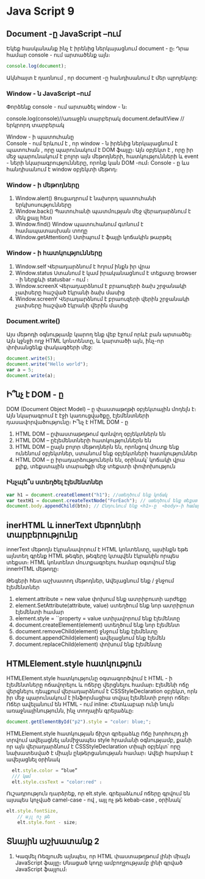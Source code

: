 # Java Script 9

## Document -ը JavaScript –ում

Եկեք հասկանանք ինչ է իրենից ներկայացնում document - ը։ Դրա համար console - ում արտածենք այն։

```js
console.log(document);
```

Ակնհայտ է դառնում , որ document -ը հանդիսանում է մեր պրոյեկտը:

### Window - ն JavaScript –ում

Փորձենք console - ում արտածել window - ն։

console.log(console)//առաջին տարբերակ
document.defaultView //երկրորդ տարբերակ

Window - ի պատուհանը  
 Console - ում երևում է , որ window - ն իրենից ներկայացնում է պատուհան , որը պարունակում է DOM ֆայլը։ Այն օբյեկտ է , որը իր մեջ պարունակում է բոլոր այն մեթոդների, հատկությունների և event - ների նկարագրությունները, որոնք կան DOM -ում։ Console - ը ևս հանդիսանում է window օբյեկտի մեթոդ։

### Window - ի մեթոդները

1. Window.alert() Ցուցադրում է նախորդ պատուհանի երկխոսությունները
2. Window.back() Պատուհանի պատմության մեջ վերադարձնում է մեկ քայլ հետ
3. Window.find() Window պատուհանում գտնում է համապատասխան տողը
4. Window.getAttention() Ստիպում է ֆայլի կոճակին թարթել

### Window - ի հատկությունները

1. Window.self Վերադարձնում է հղում ինքն իր վրա
2. Window.status Ստանում է կամ իրականացնում է տեքստը browser - ի ներքևի statusbar - ում ։
3. Window.screenX Վերադարձնում է բրաուզերի ձախ շրջանակի չափսերը հաշված էկրանի ձախ մասից
4. Window.screenY Վերադարձնում է բրաուզերի վերին շրջանակի չափսերը հաշված էկրանի վերին մասից

### Document.write()

Այս մեթոդի օգնությամբ կարող ենք վեբ էջում որևէ բան արտածել։ Այն կջնջի ողջ HTML կոնտենտը, և կարտածի այն, ինչ-որ փոխանցենք փակագծերի մեջ:

```js
document.write(5);
document.write("Hello world");
var a = 5;
document.write(a);
```

## Ի՞նչ է DOM - ը

DOM (Document Object Model) – ը փաստաթղթի օբյեկտային մոդելն է։ Այն նկարագրում է էջի կառուցվածքը, էլեմենտների դասավորվածությունը։
Ի՞նչ է HTML DOM - ը

1. HTML DOM – ըփաստաթղթում գտնվող օբյեկտներն են
2. HTML DOM – ըէլեմենտների հատկություններն են
3. HTML DOM – ըայն բոլոր մեթոդներն են, որոնցով մուտք ենք ունենում օբյեկտներ, ստանում ենք օբյեկտների հատկություններ
4. HTML DOM – ը իրադարձություներն են, օրինակ՝ կոճակի վրա քլիք, տեքստային տարածքի մեջ տեքստի փոփոխություն

### Ինչպե՞ս ստեղծել էլեմենտներ

```js
var h1 = document.createElement("h1"); //ստեղծում ենք կոճակ
var textH1 = document.createTextNode("ForEach"); // ստեղծում ենք տեքստ
document.body.appendChild(btn); // Ընդունում ենք <h1>-ը  <body>-ի համար:
```

## inerHTML և innerText մեթոդների տարբերությունը

innerText մեթոդն էկրանավորում է HTML կոնտենտը, այսինքն եթե այնտեղ գրենք HTML թեգեր, թեգերը կտպվեն էկրանին որպես տեքստ։ HTML կոնտենտ մուտքագրելու համար օգտվում ենք innerHTML մեթոդը։

Թեգերի հետ աշխատող մեթոդներ, Ավելացնում ենք / ջնջում էլեմենտներ

1. element.attribute = new value փոխում ենք ատրիբուտի արժեքը
2. element.SetAttribute(attribute, value) ստեղծում ենք նոր ատրիբուտ էլեմենտի համար
3. element.style = ``property = value ստիլավորում ենք էլեմենտը
4. document.createElement(element) ստեղծում ենք նոր էլեմենտ
5. document.removeChild(element) ջնջում ենք էլեմենտը
6. document.appendChild(element) ավելացնում ենք էլեմեն
7. document.replaceChild(element) փոխում ենք էլեմենտը

## HTMLElement.style հատկություն

HTMLElement.style հատկությունը օգտագործվում է HTML - ի էլեմենտները ոճավորելու և ոճերը վերցնելու համար։ Էլեմենի ոճը վերցնելու դեպքում վերադարձնում է CSSStyleDeclaration օբյեկտ, որն իր մեջ պարունակում է ինֆորմացիա տվյալ էլեմենտի բոլոր ոճեր։ Ոճեր ավելանում են HTML - ում inline: Հետևաբար ունի նույն առաջնայինությունն, ինչ տողային գրելաձևը։

```js
document.getElementById("p2").style = "color: blue;";
```

HTMLElement.style հատկության ճիշտ գրելաձևը
Ոճը խորհուրդ չի տրվում ավելացնել անմիջապես style հրամանի օգնությամբ, քանի որ այն վերադարձնում է CSSStyleDeclaration տիպի օբյեկտ՝ որը նախատեսված է միայն ընթերցանության համար։ Ավելի հարմար է ավելացնել օրինակ

```js
  elt.style.color = “blue”
  /// կամ
  elt.style.cssText = "color:red" ։
```

Ուշադրություն դարձրեք, որ elt.style. գրելաձևում ոճերը գրվում են այսպես կոչված camel-case - ով , այլ ոչ թե kebab-case , օրինակ՝

```js
elt.style.fontSize,
    // այլ ոչ թե
    elt.style.font - size;
```

## Տնային աշխատանք 2

1. Կազմել Ռեզյումե այնպես, որ HTML փաստաթղթում լինի միայն  JavaScript  ֆայլը։ Մնացած կոդը ամբողջությամբ լինի գրված JavaScript ֆայլում։
